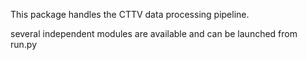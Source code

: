 This package handles the CTTV data processing pipeline.

several independent modules are available and can be launched from run.py
